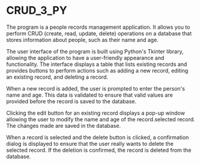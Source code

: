 # CRUD_3_PY


The program is a people records management application. It allows you to perform CRUD (create, read, update, delete) operations on a database that stores information about people, such as their name and age.

The user interface of the program is built using Python's Tkinter library, allowing the application to have a user-friendly appearance and functionality. The interface displays a table that lists existing records and provides buttons to perform actions such as adding a new record, editing an existing record, and deleting a record.

When a new record is added, the user is prompted to enter the person's name and age. This data is validated to ensure that valid values ​​are provided before the record is saved to the database.

Clicking the edit button for an existing record displays a pop-up window allowing the user to modify the name and age of the record.selected record. The changes made are saved in the database.

When a record is selected and the delete button is clicked, a confirmation dialog is displayed to ensure that the user really wants to delete the selected record. If the deletion is confirmed, the record is deleted from the database.


